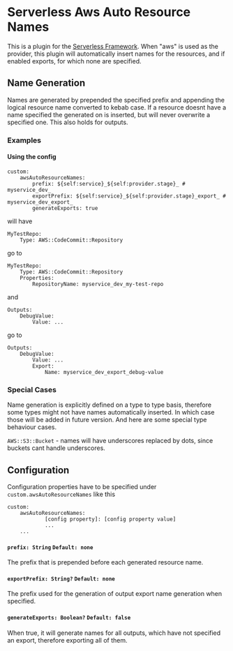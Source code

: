 # Serverless Aws Auto Resource Names

This is a plugin for the [Serverless Framework](https://serverless.com/).
When "aws" is used as the provider, this plugin will automatically
insert names for the resources, and if enabled exports, for which none are specified.

## Name Generation

Names are generated by prepended the specified prefix and appending the logical
resource name converted to kebab case. If a resource doesnt have a name specified the generated on is inserted,
but will never overwrite a specified one. This also holds for outputs.

### Examples

#### Using the config

````
custom:
    awsAutoResourceNames:
        prefix: ${self:service}_${self:provider.stage}_ # myservice_dev_
        exportPrefix: ${self:service}_${self:provider.stage}_export_ # myservice_dev_export_
        generateExports: true
````
will have
````
MyTestRepo:
    Type: AWS::CodeCommit::Repository
````

go to

````
MyTestRepo:
    Type: AWS::CodeCommit::Repository
    Properties:
        RepositoryName: myservice_dev_my-test-repo
````

and

````
Outputs:
    DebugValue:
        Value: ...
````

go to

````
Outputs:
    DebugValue:
        Value: ...
        Export:
            Name: myservice_dev_export_debug-value
````

### Special Cases

Name generation is explicitly defined on a type to type basis, therefore some types might not have names automatically inserted.
In which case those will be added in future version. And here are some special type behaviour cases.

``AWS::S3::Bucket`` - names will have underscores replaced by dots, since buckets cant handle underscores.

## Configuration

Configuration properties have to be specified under ``custom.awsAutoResourceNames`` like this
````
custom:
    awsAutoResourceNames:
            [config property]: [config property value]
            ...
    ...
````

#### ``prefix: String`` ``Default: none``
The prefix that is prepended before each generated resource name.

#### ``exportPrefix: String?`` ``Default: none``

The prefix used for the generation of output export name generation when specified.

#### ``generateExports: Boolean?`` ``Default: false``

When true, it will generate names for all outputs, which have not specified an export, therefore exporting all of them.